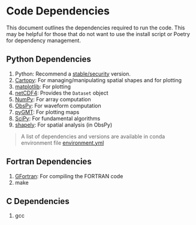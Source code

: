 # Code Dependencies

This document outlines the dependencies required to run the code. This may be helpful for those that do not want to use the install script or Poetry for dependency management.

## Python Dependencies

1. Python: Recommend a [stable/security](https://devguide.python.org/versions/) version.
2. [Cartopy](https://scitools.org.uk/cartopy/docs/latest/installing.html): For managing/manipulating spatial shapes and for plotting
3. [matplotlib](https://matplotlib.org/): For plotting
4. [netCDF4](https://unidata.github.io/netcdf4-python/): Provides the `Dataset` object
5. [NumPy](https://numpy.org/): For array computation
6. [ObsPy](https://docs.obspy.org/): For waveform computation
7. [pyGMT](https://www.pygmt.org/dev/index.html): For plotting maps
8. [SciPy](https://scipy.org/): For fundamental algorithms
9. [shapely](https://shapely.readthedocs.io/en/stable/manual.html): For spatial analysis (in ObsPy)

> A list of dependencies and versions are available in conda environment file [environment.yml](../install.d/environment.yml)

## Fortran Dependencies

1. [GFortran](https://fortran-lang.org/en/learn/os_setup/install_gfortran/): For compiling the FORTRAN code
2. make

## C Dependencies

1. gcc

